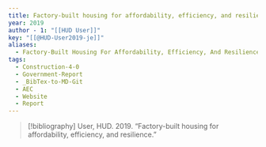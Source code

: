 ```yaml
---
title: Factory-built housing for affordability, efficiency, and resilience
year: 2019
author - 1: "[[HUD User]]"
key: "[[@HUD-User2019-je]]"
aliases:
  - Factory-Built Housing For Affordability, Efficiency, And Resilience
tags:
  - Construction-4-0
  - Government-Report
  - _BibTex-to-MD-Git
  - AEC
  - Website
  - Report
---
```


> [!bibliography]
> User, HUD. 2019. “Factory-built housing for affordability, efficiency, and resilience.”